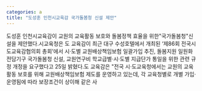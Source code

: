 ```yaml
---
categories: a
title: "도성훈 인천시교육감 국가돌봄청 신설 제안"
---
```

도성훈 인천시교육감이 교원의 교육활동 보호와 돌봄정책 효율을 위한"국가돌봄청"신설을 제안했다.시교육청은 도 교육감이 최근 대구 수성호텔에서 개최된 ‘제86회 전국시도교육감협의회 총회’에서 시·도별 교원배상책임보험 일괄가입 추진, 돌봄지원 일원화 전담기구 국가돌봄청 신설, 교원연구비 학교급별·시·도별 지급단가 통일을 위한 관련 규정 개정을 요구했다고 25일 밝혔다.도 교육감은 "전국 시·도교육청에서는 교원의 교육활동 보호를 위해 교원배상책임보험 제도를 운영하고 있는데, 각 교육청별로 개별 가입·운영됨에 따라 보장조건이 상이해 같은 사